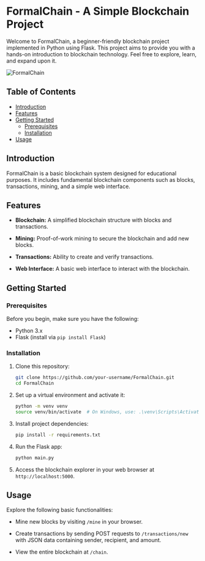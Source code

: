 
# FormalChain - A Simple Blockchain Project

Welcome to FormalChain, a beginner-friendly blockchain project implemented in Python using Flask. This project aims to provide you with a hands-on introduction to blockchain technology. Feel free to explore, learn, and expand upon it.

![FormalChain](assets/formalchain.png)

## Table of Contents

- [Introduction](#introduction)
- [Features](#features)
- [Getting Started](#getting-started)
  - [Prerequisites](#prerequisites)
  - [Installation](#installation)
- [Usage](#usage)

## Introduction

FormalChain is a basic blockchain system designed for educational purposes. It includes fundamental blockchain components such as blocks, transactions, mining, and a simple web interface.

## Features

- **Blockchain:** A simplified blockchain structure with blocks and transactions.
  
- **Mining:** Proof-of-work mining to secure the blockchain and add new blocks.

- **Transactions:** Ability to create and verify transactions.

- **Web Interface:** A basic web interface to interact with the blockchain.

## Getting Started

### Prerequisites

Before you begin, make sure you have the following:

- Python 3.x
- Flask (install via `pip install Flask`)

### Installation

1. Clone this repository:

   ```bash
   git clone https://github.com/your-username/FormalChain.git
   cd FormalChain
   ```

2. Set up a virtual environment and activate it:

   ```bash
   python -m venv venv
   source venv/bin/activate  # On Windows, use: .\venv\Scripts\Activate.ps1
   ```

3. Install project dependencies:

   ```bash
   pip install -r requirements.txt
   ```

4. Run the Flask app:

   ```bash
   python main.py
   ```

5. Access the blockchain explorer in your web browser at `http://localhost:5000`.

## Usage

Explore the following basic functionalities:

- Mine new blocks by visiting `/mine` in your browser.

- Create transactions by sending POST requests to `/transactions/new` with JSON data containing sender, recipient, and amount.

- View the entire blockchain at `/chain`.
